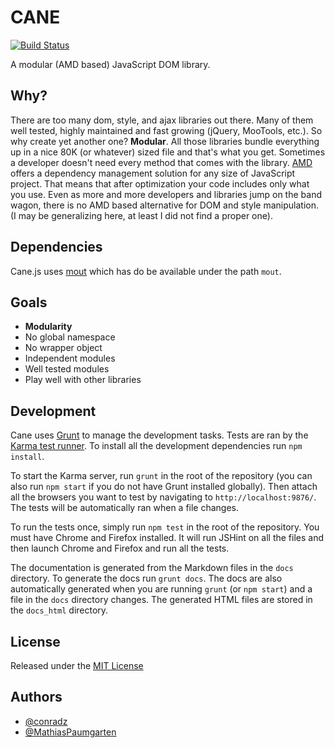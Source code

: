 CANE
====

[![Build Status](https://travis-ci.org/MathiasPaumgarten/cane.png?branch=master)](https://travis-ci.org/MathiasPaumgarten/cane)

A modular (AMD based) JavaScript DOM library.


Why?
----

There are too many dom, style, and ajax libraries out there. Many of them well
tested, highly maintained and fast growing (jQuery, MooTools, etc.). So why
create yet another one? __Modular__. All those libraries bundle everything up in
a nice 80K (or whatever) sized file and that's what you get. Sometimes a
developer doesn't need every method that comes with the library.
[AMD](http://requirejs.org/docs/whyamd.html) offers a dependency management
solution for any size of JavaScript project. That means that after optimization
your code includes only what you use. Even as more and more developers and
libraries jump on the band wagon, there is no AMD based alternative for DOM and
style manipulation. (I may be generalizing here, at least I did not find a
proper one).


Dependencies
------------

Cane.js uses [mout](http://moutjs.com) which has do be available under the path
`mout`.


Goals
-----

* __Modularity__
* No global namespace
* No wrapper object
* Independent modules
* Well tested modules
* Play well with other libraries


Development
-----------

Cane uses [Grunt](http://gruntjs.com/) to manage the development tasks. Tests
are ran by the [Karma test runner](http://karma-runner.github.io/). To install
all the development dependencies run `npm install`.

To start the Karma server, run `grunt` in the root of the repository (you can
also run `npm start` if you do not have Grunt installed globally). Then attach
all the browsers you want to test by navigating to `http://localhost:9876/`. The
tests will be automatically ran when a file changes.

To run the tests once, simply run `npm test` in the root of the repository. You
must have Chrome and Firefox installed. It will run JSHint on all the files and
then launch Chrome and Firefox and run all the tests.

The documentation is generated from the Markdown files in the `docs` directory.
To generate the docs run `grunt docs`. The docs are also automatically generated
when you are running `grunt` (or `npm start`) and a file in the `docs` directory
changes. The generated HTML files are stored in the `docs_html` directory.


License
-------

Released under the [MIT License](http://opensource.org/licenses/MIT)


Authors
-------

* [@conradz](https://github.com/conradz)
* [@MathiasPaumgarten](https://github.com/MathiasPaumgarten)
